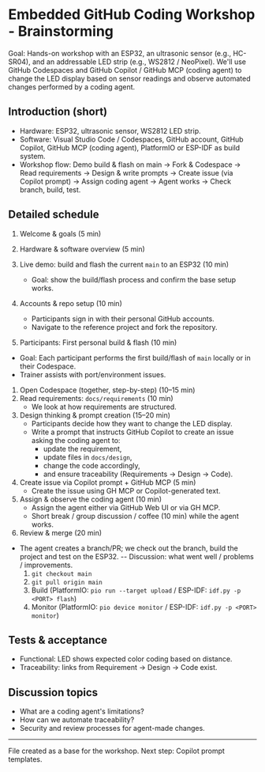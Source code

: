 # Embedded GitHub Coding Workshop - Brainstorming

Goal: Hands-on workshop with an ESP32, an ultrasonic sensor (e.g., HC-SR04), and an addressable LED strip (e.g., WS2812 / NeoPixel). We'll use GitHub Codespaces and GitHub Copilot / GitHub MCP (coding agent) to change the LED display based on sensor readings and observe automated changes performed by a coding agent.

## Introduction (short)

- Hardware: ESP32, ultrasonic sensor, WS2812 LED strip.
- Software: Visual Studio Code / Codespaces, GitHub account, GitHub Copilot, GitHub MCP (coding agent), PlatformIO or ESP-IDF as build system.
- Workshop flow: Demo build & flash on main → Fork & Codespace → Read requirements → Design & write prompts → Create issue (via Copilot prompt) → Assign coding agent → Agent works → Check branch, build, test.

## Detailed schedule

1. Welcome & goals (5 min)
1. Hardware & software overview (5 min)
1. Live demo: build and flash the current `main` to an ESP32 (10 min)
   - Goal: show the build/flash process and confirm the base setup works.
1. Accounts & repo setup (10 min)
   - Participants sign in with their personal GitHub accounts.
   - Navigate to the reference project and fork the repository.

1. Participants: First personal build & flash (10 min)

- Goal: Each participant performs the first build/flash of `main` locally or in their Codespace.
- Trainer assists with port/environment issues.

1. Open Codespace (together, step-by-step) (10–15 min)
1. Read requirements: `docs/requirements` (10 min)
   - We look at how requirements are structured.
1. Design thinking & prompt creation (15–20 min)
   - Participants decide how they want to change the LED display.
   - Write a prompt that instructs GitHub Copilot to create an issue asking the coding agent to:
     - update the requirement,
     - update files in `docs/design`,
     - change the code accordingly,
     - and ensure traceability (Requirements → Design → Code).
1. Create issue via Copilot prompt + GitHub MCP (5 min)
   - Create the issue using GH MCP or Copilot-generated text.
1. Assign & observe the coding agent (10 min)
   - Assign the agent either via GitHub Web UI or via GH MCP.
   - Short break / group discussion / coffee (10 min) while the agent works.
1. Review & merge (20 min)

- The agent creates a branch/PR; we check out the branch, build the project and test on the ESP32.
-- Discussion: what went well / problems / improvements.
  1. `git checkout main`
  1. `git pull origin main`
  1. Build (PlatformIO: `pio run --target upload` / ESP-IDF: `idf.py -p <PORT> flash`)
  1. Monitor (PlatformIO: `pio device monitor` / ESP-IDF: `idf.py -p <PORT> monitor`)

## Tests & acceptance

- Functional: LED shows expected color coding based on distance.
- Traceability: links from Requirement -> Design -> Code exist.

## Discussion topics

- What are a coding agent's limitations?
- How can we automate traceability?
- Security and review processes for agent-made changes.

---

File created as a base for the workshop. Next step: Copilot prompt templates.
